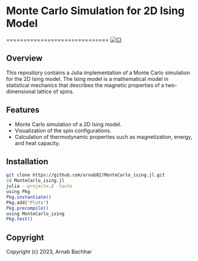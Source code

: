 # Monte Carlo Simulation for 2D Ising Model
==============================
[![CI](https://github.com/arnab82/MonteCarlo_ising.jl/actions/workflows/blank.yml/badge.svg)](https://github.com/arnab82/MonteCarlo_ising.jl/actions/workflows/blank.yml)


## Overview

This repository contains a Julia implementation of a Monte Carlo simulation for the 2D Ising model. The Ising model is a mathematical model in statistical mechanics that describes the magnetic properties of a two-dimensional lattice of spins.

## Features

- Monte Carlo simulation of a 2D Ising model.
- Visualization of the spin configurations.
- Calculation of thermodynamic properties such as magnetization, energy, and heat capacity.

## Installation
```bash
git clone https://github.com/arnab82/MonteCarlo_ising.jl.git
cd MonteCarlo_ising.jl
julia --project=./ -tauto
using Pkg
Pkg.instantiate()
Pkg.add("Plots")
Pkg.precompile()
using MonteCarlo_ising
Pkg.test()
```
## Copyright

Copyright (c) 2023, Arnab Bachhar
